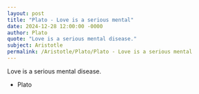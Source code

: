 ```yaml
---
layout: post
title: "Plato - Love is a serious mental"
date: 2024-12-28 12:00:00 -0000
author: Plato
quote: "Love is a serious mental disease."
subject: Aristotle
permalink: /Aristotle/Plato/Plato - Love is a serious mental
---
```


Love is a serious mental disease.

- Plato
